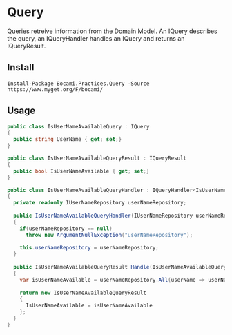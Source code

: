 Query
=======

Queries retreive information from the Domain Model. An IQuery describes the query, an IQueryHandler handles an IQuery and returns an IQueryResult.

## Install

```
Install-Package Bocami.Practices.Query -Source https://www.myget.org/F/bocami/
```

## Usage

```csharp
public class IsUserNameAvailableQuery : IQuery
{
  public string UserName { get; set;}
}
```

```csharp
public class IsUserNameAvailableQueryResult : IQueryResult
{
  public bool IsUserNameAvailable { get; set;}
}
```

```csharp
public class IsUserNameAvailableQueryHandler : IQueryHandler<IsUserNameAvailableQuery, IsUserNameAvailableQueryResult>
{
  private readonly IUserNameRepository userNameRepository;
  
  public IsUserNameAvailableQueryHandler(IUserNameRepository userNameRepository)
  {
    if(userNameRepository == null)
      throw new ArgumentNullException("userNameRepository");
      
    this.userNameRepository = userNameRepository;
  }
  
  public IsUserNameAvailableQueryResult Handle(IsUserNameAvailableQuery query) 
  {
    var isUserNameAvailable = userNameRepository.All(userName => userName != query.UserName);
    
    return new IsUserNameAvailableQueryResult
    {
      IsUserNameAvailable = isUserNameAvailable
    };
  }
}
```
